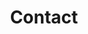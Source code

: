 ---
templateKey: 'contact-page'
path: contact
title: Contact
links:
  - label: /casualsparks
    icon: facebook
    url: https://facebook.com/casualsparks
  - label: '@casualsparks'
    icon: twitter
    url: https://twitter.com/casualsparks
  - label: '/casualsparks'
    icon: soundcloud
    url: https://soundcloud.com/casualsparks
---